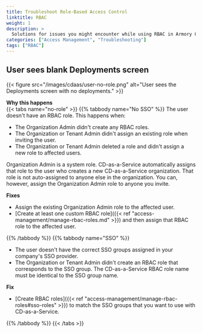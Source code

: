 ```yaml
---
title: Troubleshoot Role-Based Access Control
linktitle: RBAC
weight: 1
description: >
  Solutions for issues you might encounter while using RBAC in Armory Continuous Deployment-as-a-Service.
categories: ["Access Management", "Troubleshooting"]
tags: ["RBAC"]
---
```


## User sees blank **Deployments** screen

{{< figure src="/images/cdaas/user-no-role.png" alt="User sees the Deployments screen with no deployments." >}}

**Why this happens**
<br>
{{< tabs name="no-role" >}}
{{% tabbody name="No SSO" %}}
The user doesn't have an RBAC role. This happens when:

* The Organization Admin didn't create any RBAC roles.
* The Organization or Tenant Admin didn't assign an existing role when inviting the user.
* The Organization or Tenant Admin deleted a role and didn't assign a new role to affected users.

Organization Admin is a system role. CD-as-a-Service automatically assigns that role to the user who creates a new CD-as-a-Service organization. That role is not auto-assigned to anyone else in the organization. You can, however, assign the Organization Admin role to anyone you invite.

**Fixes**
<br>
* Assign the existing Organization Admin role to the affected user.
* [Create at least one custom RBAC role]({{< ref "access-management/manage-rbac-roles.md" >}}) and then assign that RBAC role to the affected user.

{{% /tabbody %}}
{{% tabbody name="SSO" %}}

* The user doesn't have the correct SSO groups assigned in your company's SSO provider.
* The Organization or Tenant Admin didn't create an RBAC role that corresponds to the SSO group. The CD-as-a-Service RBAC role name must be identical to the SSO group name.

**Fix**
<br>
* [Create RBAC roles]({{< ref "access-management/manage-rbac-roles#sso-roles" >}}) to match the SSO groups that you want to use with CD-as-a-Service.


{{% /tabbody %}}
{{< /tabs >}}


